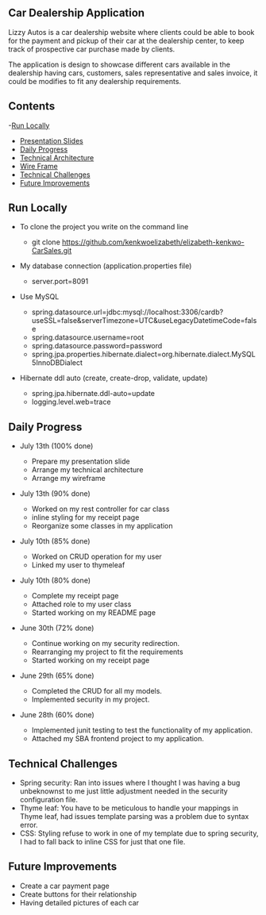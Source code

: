 ## Car Dealership Application

Lizzy Autos is a car dealership website where clients could be able to book for the payment and 
pickup of their car at the dealership center, to keep track of prospective car purchase made by clients.

The application is design to showcase different cars available in the dealership having cars, customers, 
sales representative and sales invoice, it could be modifies to fit any dealership requirements.





## Contents
-[Run Locally](#run-locally)
- [Presentation Slides](doc/presentation.pdf)
- [Daily Progress](#daily-progress)
- [Technical Architecture](doc/Lizzy-Autos-Technical-Architechture.pdf)
- [Wire Frame](doc/Lizzy-autos-wireframe.pdf)
- [Technical Challenges](#technical-challenges)
- [Future Improvements](#future-improvements)
## Run Locally
- To clone the project you write on the command line
  - git clone https://github.com/kenkwoelizabeth/elizabeth-kenkwo-CarSales.git

- My database connection (application.properties file)
  - server.port=8091

- Use MySQL
  - spring.datasource.url=jdbc:mysql://localhost:3306/cardb?useSSL=false&serverTimezone=UTC&useLegacyDatetimeCode=false
  - spring.datasource.username=root
  - spring.datasource.password=password
  - spring.jpa.properties.hibernate.dialect=org.hibernate.dialect.MySQL5InnoDBDialect

- Hibernate ddl auto (create, create-drop, validate, update)
  - spring.jpa.hibernate.ddl-auto=update
  - logging.level.web=trace



## Daily Progress
- July 13th (100% done)
  - Prepare my presentation slide
  - Arrange my technical architecture
  - Arrange my wireframe


- July 13th (90% done)
  - Worked on my rest controller for car class
  - inline styling for my receipt page
  - Reorganize some classes in my application

- July 10th (85% done)
  - Worked on CRUD operation for my user
  - Linked my user to thymeleaf

- July 10th (80% done)
  - Complete my receipt page
  - Attached role to my user class
  - Started working on my README page


- June 30th (72% done)
  - Continue working on my security redirection.
  - Rearranging my project to fit the requirements
  - Started working on my receipt page


- June 29th (65% done)
  - Completed the CRUD for all my models.
  - Implemented security in my project.


- June 28th (60% done)
  - Implemented junit testing to test the functionality of my application.
  - Attached my SBA frontend project to my application.


## Technical Challenges

- Spring security: Ran into issues where I thought I was having a bug unbeknownst to me just little adjustment needed in the security configuration file.
- Thyme leaf:  You have to be meticulous to handle your mappings in Thyme leaf, had issues template parsing was a problem due to syntax error.
- CSS: Styling refuse to work in one of my template due to spring security, I had to fall back to inline CSS for just that one file.


## Future Improvements
- Create a car payment page
- Create buttons for their relationship
- Having detailed pictures of each car
